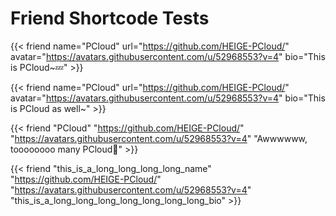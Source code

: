 # Friend Shortcode Tests


<!--more-->

{{< friend name="PCloud" url="https://github.com/HEIGE-PCloud/" avatar="https://avatars.githubusercontent.com/u/52968553?v=4" bio="This is PCloud~💤" >}}

{{< friend name="PCloud" url="https://github.com/HEIGE-PCloud/" avatar="https://avatars.githubusercontent.com/u/52968553?v=4" bio="This is PCloud as well~" >}}

{{< friend "PCloud" "https://github.com/HEIGE-PCloud/" "https://avatars.githubusercontent.com/u/52968553?v=4" "Awwwwww, toooooooo many PCloud🤔" >}}

{{< friend "this_is_a_long_long_long_long_name" "https://github.com/HEIGE-PCloud/" "https://avatars.githubusercontent.com/u/52968553?v=4" "this_is_a_long_long_long_long_long_long_long_bio" >}}

